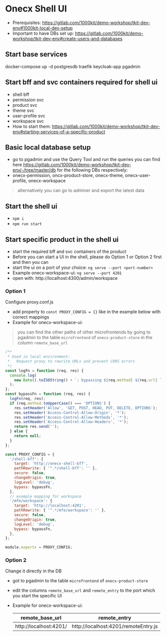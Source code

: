 # Onecx Shell UI

- Prerequisites: https://gitlab.com/1000kit/demo-workshop/tkit-dev-env#1000kit-local-dev-setup
- Important to have DBs set up: https://gitlab.com/1000kit/demo-workshop/tkit-dev-env#create-users-and-databases

## Start base services
docker-compose up -d postgresdb traefik keycloak-app pgadmin

## Start bff and svc containers required for shell ui
- shell bff
- permission svc
- product svc
- theme svc
- user-profile svc
- workspace svc
- How to start them: https://gitlab.com/1000kit/demo-workshop/tkit-dev-env#starting-services-of-a-specific-product

## Basic local database setup
- go to pgadmin and use the Query Tool and run the queries you can find here https://gitlab.com/1000kit/demo-workshop/tkit-dev-env/-/tree/master/db for the following DBs respectively:
- onecx-permission, oncx-product-store, onecx-theme, onecx-user-profile, onecx-workspace

> alternatively you can go to adminer and export the latest data

## Start the shell ui
- `npm i`
- `npm run start`

## Start specific product in the shell ui
- start the required bff and svc containers of the product
- Before you can start a UI in the shell, please do Option 1 or Option 2 first and then you can
- start the ui on a port of your choice: `ng serve --port <port-number>`
- Example onecx-workspace-ui: `ng serve --port 4201`
- open with: http://localhost:4300/admin/workspace

### Option 1
Configure proxy.conf.js
- add property to `const PROXY_CONFIG = {}` like in the example below with correct mappings
- Example for onecx-workspace-ui:
> you can find the other paths of other microfrontends by going to pgadmin to the table `microfrontend` of `onecx-product-store` in the column `remote_base_url`

```javascript
/**
 * Used in local environment:
 *   Request proxy to rewrite URLs and prevent CORS errors
 */
const logFn = function (req, res) {
  console.log(
    new Date().toISOString() + `: bypassing ${req.method} ${req.url} `
  );
};
const bypassFn = function (req, res) {
  logFn(req, res);
  if (req.method.toUpperCase() === 'OPTIONS') {
    res.setHeader('Allow', 'GET, POST, HEAD, PUT, DELETE, OPTIONS');
    res.setHeader('Access-Control-Allow-Origin', '*');
    res.setHeader('Access-Control-Allow-Methods', '*');
    res.setHeader('Access-Control-Allow-Headers', '*');
    return res.send('');
  } else {
    return null;
  }
};

const PROXY_CONFIG = {
  '/shell-bff': {
    target: 'http://onecx-shell-bff',
    pathRewrite: { '^.*/shell-bff': '' },
    secure: false,
    changeOrigin: true,
    logLevel: 'debug',
    bypass: bypassFn,
  },
  // example mapping for workspace
  '/mfe/workspace': {
    target: 'http://localhost:4201',
    pathRewrite: { '^.*/mfe/workspace': '' },
    secure: false,
    changeOrigin: true,
    logLevel: 'debug',
    bypass: bypassFn,
  },
};

module.exports = PROXY_CONFIG;
```

### Option 2
Change it directly in the DB
- got to pgadmin to the table `microfrontend` of `onecx-product-store`
- edit the columns `remote_base_url` and `remote_entry` to the port which you start the specific UI
- Example for onecx-workspace-ui:

    | remote_base_url  | remote_entry |
    | ------------- | ------------- |
    | http://localhost:4201/  | http://localhost:4201/remoteEntry.js |